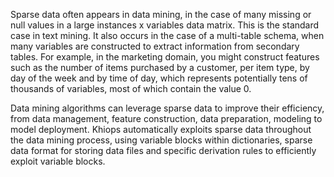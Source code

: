 Sparse data often appears in data mining, in the case of many missing or null values in a large instances x variables data matrix. 
This is the standard case in text mining. It also occurs in the case of a multi-table schema, when many variables are constructed 
to extract information from secondary tables. For example, in the marketing domain, you might construct features such as the number 
of items purchased by a customer, per item type, by day of the week and by time of day, which represents potentially tens of thousands of variables, 
most of which contain the value 0.

Data mining algorithms can leverage sparse data to improve their efficiency, from data management, feature construction, data preparation, 
modeling to model deployment. Khiops automatically exploits sparse data throughout the data mining process, using variable blocks within dictionaries, 
sparse data format for storing data files and specific derivation rules to efficiently exploit variable blocks.
